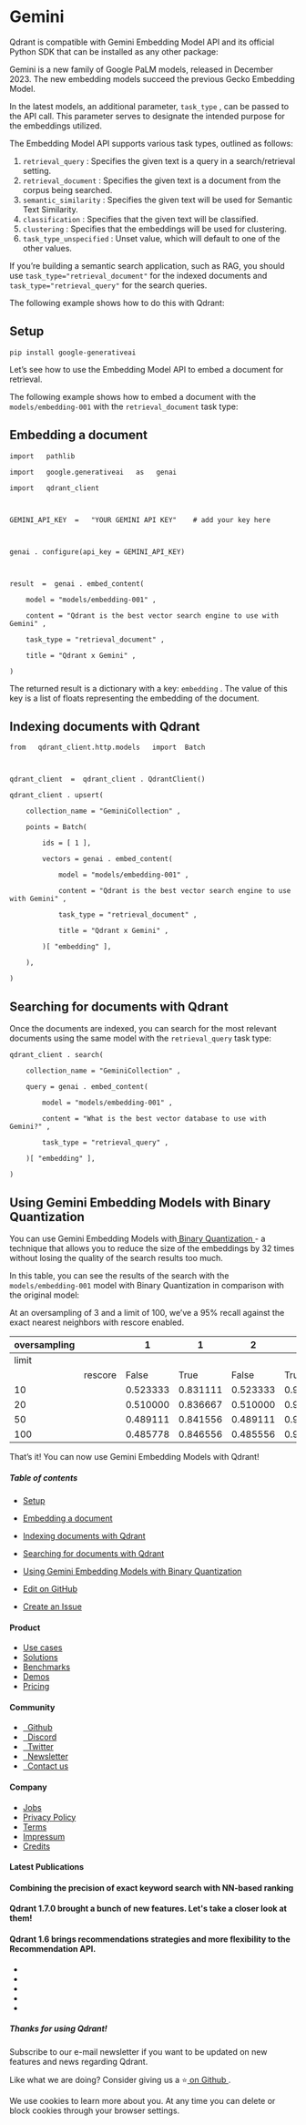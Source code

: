 # Gemini

Qdrant is compatible with Gemini Embedding Model API and its official Python SDK that can be installed as any other package:

Gemini is a new family of Google PaLM models, released in December 2023. The new embedding models succeed the previous Gecko Embedding Model.

In the latest models, an additional parameter, `task_type` , can be passed to the API call. This parameter serves to designate the intended purpose for the embeddings utilized.

The Embedding Model API supports various task types, outlined as follows:

1. `retrieval_query` : Specifies the given text is a query in a search/retrieval setting.
2. `retrieval_document` : Specifies the given text is a document from the corpus being searched.
3. `semantic_similarity` : Specifies the given text will be used for Semantic Text Similarity.
4. `classification` : Specifies that the given text will be classified.
5. `clustering` : Specifies that the embeddings will be used for clustering.
6. `task_type_unspecified` : Unset value, which will default to one of the other values.


If you’re building a semantic search application, such as RAG, you should use `task_type="retrieval_document"` for the indexed documents and `task_type="retrieval_query"` for the search queries.

The following example shows how to do this with Qdrant:

## Setup

`pip install google-generativeai
`

Let’s see how to use the Embedding Model API to embed a document for retrieval.

The following example shows how to embed a document with the `models/embedding-001` with the `retrieval_document` task type:

## Embedding a document

```
import   pathlib 

import   google.generativeai   as   genai 

import   qdrant_client 



GEMINI_API_KEY  =   "YOUR GEMINI API KEY"    # add your key here 



genai . configure(api_key = GEMINI_API_KEY)



result  =  genai . embed_content(

    model = "models/embedding-001" ,

    content = "Qdrant is the best vector search engine to use with Gemini" ,

    task_type = "retrieval_document" ,

    title = "Qdrant x Gemini" ,

)

```

The returned result is a dictionary with a key: `embedding` . The value of this key is a list of floats representing the embedding of the document.

## Indexing documents with Qdrant

```
from   qdrant_client.http.models   import  Batch



qdrant_client  =  qdrant_client . QdrantClient()

qdrant_client . upsert(

    collection_name = "GeminiCollection" ,

    points = Batch(

        ids = [ 1 ],

        vectors = genai . embed_content(

            model = "models/embedding-001" ,

            content = "Qdrant is the best vector search engine to use with Gemini" ,

            task_type = "retrieval_document" ,

            title = "Qdrant x Gemini" ,

        )[ "embedding" ],

    ),

)

```

## Searching for documents with Qdrant

Once the documents are indexed, you can search for the most relevant documents using the same model with the `retrieval_query` task type:

```
qdrant_client . search(

    collection_name = "GeminiCollection" ,

    query = genai . embed_content(

        model = "models/embedding-001" ,

        content = "What is the best vector database to use with Gemini?" ,

        task_type = "retrieval_query" ,

    )[ "embedding" ],

)

```

## Using Gemini Embedding Models with Binary Quantization

You can use Gemini Embedding Models with[ Binary Quantization ](https://qdrant.tech/articles/binary-quantization/)- a technique that allows you to reduce the size of the embeddings by 32 times without losing the quality of the search results too much.

In this table, you can see the results of the search with the `models/embedding-001` model with Binary Quantization in comparison with the original model:

At an oversampling of 3 and a limit of 100, we’ve a 95% recall against the exact nearest neighbors with rescore enabled.

| oversampling |  | 1 | 1 | 2 | 2 | 3 | 3 |
|---|---|---|---|---|---|---|---|
| limit |  |  |  |  |  |  |  |
|  | rescore | False | True | False | True | False | True |
| 10 |  | 0.523333 | 0.831111 | 0.523333 | 0.915556 | 0.523333 | 0.950000 |
| 20 |  | 0.510000 | 0.836667 | 0.510000 | 0.912222 | 0.510000 | 0.937778 |
| 50 |  | 0.489111 | 0.841556 | 0.489111 | 0.913333 | 0.488444 | 0.947111 |
| 100 |  | 0.485778 | 0.846556 | 0.485556 | 0.929000 | 0.486000 |  **0.956333**  |


That’s it! You can now use Gemini Embedding Models with Qdrant!

##### Table of contents

- [ Setup ](https://qdrant.tech/documentation/embeddings/gemini/#setup)
- [ Embedding a document ](https://qdrant.tech/documentation/embeddings/gemini/#embedding-a-document)
- [ Indexing documents with Qdrant ](https://qdrant.tech/documentation/embeddings/gemini/#indexing-documents-with-qdrant)
- [ Searching for documents with Qdrant ](https://qdrant.tech/documentation/embeddings/gemini/#searching-for-documents-with-qdrant)
- [ Using Gemini Embedding Models with Binary Quantization ](https://qdrant.tech/documentation/embeddings/gemini/#using-gemini-embedding-models-with-binary-quantization)


- [ 
 Edit on GitHub
 ](https://github.com/qdrant/landing_page/tree/master/qdrant-landing/content/documentation/embeddings/gemini.md)
- [ 
 Create an Issue
 ](https://github.com/qdrant/landing_page/issues/new/choose)


#### Product

- [ 
Use cases
 ](https://qdrant.tech/use-cases/)
- [ 
Solutions
 ](https://qdrant.tech/solutions/)
- [ 
Benchmarks
 ](https://qdrant.tech/benchmarks/)
- [ 
Demos
 ](https://qdrant.tech/demo/)
- [ 
Pricing
 ](https://qdrant.tech/pricing/)


#### Community

- [ 
 
Github
 ](https://github.com/qdrant/qdrant)
- [ 
 
Discord
 ](https://qdrant.to/discord)
- [ 
 
Twitter
 ](https://qdrant.to/twitter)
- [ 
 
Newsletter
 ](https://qdrant.tech/subscribe/)
- [ 
 
Contact us
 ](https://qdrant.to/contact-us)


#### Company

- [ 
Jobs
 ](https://qdrant.join.com)
- [ 
Privacy Policy
 ](https://qdrant.tech/legal/privacy-policy/)
- [ 
Terms
 ](https://qdrant.tech/legal/terms_and_conditions/)
- [ 
Impressum
 ](https://qdrant.tech/legal/impressum/)
- [ 
Credits
 ](https://qdrant.tech/legal/credits/)


#### Latest Publications

#### Combining the precision of exact keyword search with NN-based ranking

#### Qdrant 1.7.0 brought a bunch of new features. Let's take a closer look at them!

#### Qdrant 1.6 brings recommendations strategies and more flexibility to the Recommendation API.

- [  ](https://github.com/qdrant/qdrant)
- [  ](https://qdrant.to/linkedin)
- [  ](https://qdrant.to/twitter)
- [  ](https://qdrant.to/discord)
- [  ](https://www.youtube.com/channel/UC6ftm8PwH1RU_LM1jwG0LQA)


##### Thanks for using Qdrant!

Subscribe to our e-mail newsletter if you want to be updated on new features and news regarding
Qdrant.

Like what we are doing? Consider giving us a ⭐[ on Github ](https://github.com/qdrant/qdrant).

We use cookies to learn more about you. At any time you can delete or block cookies through your browser settings.